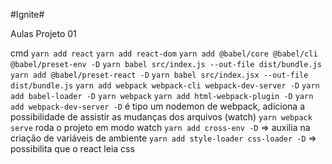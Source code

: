 #Ignite#

Aulas Projeto 01

cmd
```yarn add react```
```yarn add react-dom```
```yarn add @babel/core @babel/cli @babel/preset-env -D```
```yarn babel src/index.js --out-file dist/bundle.js```
```yarn add @babel/preset-react -D```
```yarn babel src/index.jsx --out-file dist/bundle.js```
```yarn add webpack webpack-cli webpack-dev-server -D```
```yarn add babel-loader -D```
```yarn webpack```
```yarn add html-webpack-plugin -D```
```yarn add webpack-dev-server -D``` é tipo um nodemon de webpack, adiciona a possibilidade de assistir as mudanças dos arquivos (watch)
```yarn webpack serve``` roda o projeto em modo watch
```yarn add cross-env -D``` => auxilia na criação de variáveis de ambiente
```yarn add style-loader css-loader -D``` => possibilita que o react leia css